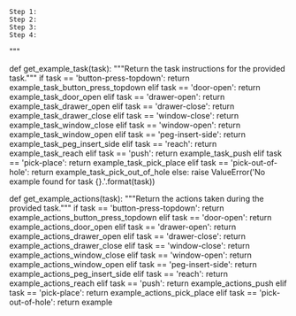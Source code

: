 
    Step 1: 
    Step 2: 
    Step 3: 
    Step 4: 
"""


def get_example_task(task):
    """Return the task instructions for the provided task."""
    if task == 'button-press-topdown':
        return example_task_button_press_topdown
    elif task == 'door-open':
        return example_task_door_open
    elif task == 'drawer-open':
        return example_task_drawer_open
    elif task == 'drawer-close':
        return example_task_drawer_close
    elif task == 'window-close':
        return example_task_window_close
    elif task == 'window-open':
        return example_task_window_open
    elif task == 'peg-insert-side':
        return example_task_peg_insert_side
    elif task == 'reach':
        return example_task_reach
    elif task == 'push':
        return example_task_push
    elif task == 'pick-place':
        return example_task_pick_place
    elif task == 'pick-out-of-hole':
        return example_task_pick_out_of_hole
    else:
        raise ValueError('No example found for task {}.'.format(task))


def get_example_actions(task):
    """Return the actions taken during the provided task."""
    if task == 'button-press-topdown':
        return example_actions_button_press_topdown
    elif task == 'door-open':
        return example_actions_door_open
    elif task == 'drawer-open':
        return example_actions_drawer_open
    elif task == 'drawer-close':
        return example_actions_drawer_close
    elif task == 'window-close':
        return example_actions_window_close
    elif task == 'window-open':
        return example_actions_window_open
    elif task == 'peg-insert-side':
        return example_actions_peg_insert_side
    elif task == 'reach':
        return example_actions_reach
    elif task == 'push':
        return example_actions_push
    elif task == 'pick-place':
        return example_actions_pick_place
    elif task == 'pick-out-of-hole':
        return example